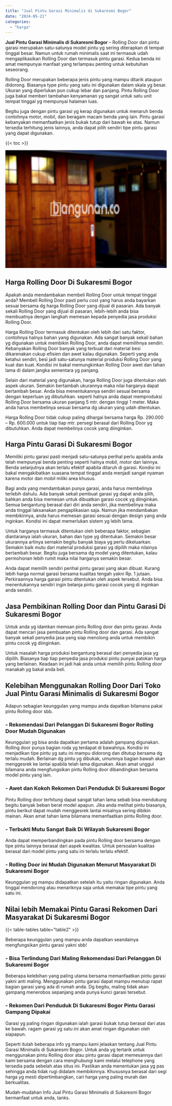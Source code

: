 ```yaml
---
title: "Jual Pintu Garasi Minimalis di Sukaresmi Bogor"
date: "2024-05-21"
categories: 
  - "harga"
---
```


**Jual Pintu Garasi Minimalis di Sukaresmi Bogor** – Rolling Door dan pintu garasi merupakan satu-satunya model pintu yg sering diterapkan di tempat tinggal besar. Namun untuk rumah minimalis saat ini termasuk udah mengaplikasikan Rolling Door dan termasuk pintu garasi. Kedua benda ini amat mempunyai manfaat yang terlampau penting untuk kebutuhan seseorang.

Rolling Door merupakan beberapa jenis pintu yang mampu ditarik ataupun didorong. Biasanya type pintu yang satu ini digunakan dalam skala yg besar. Ukuran yang diperlukan pun cukup lebar dan panjang. Pintu Rolling Door juga bakal memberi tambahan kenyamanan yg sangat untuk satu unit tempat tinggal yg mempunyai halaman luas.

Begitu juga dengan pintu garasi yg kerap digunakan untuk menaruh benda contohnya motor, mobil, dan beragam macam benda yang lain. Pintu garasi kebanyakan memanfaatkan jenis bukak tutup dari bawah ke atas. Namun tersedia terhitung jenis lainnya, anda dapat pilih sendiri tipe pintu garasi yang dapat digunakan.

{{< toc >}}

![Jual Pintu Garasi Minimalis di Sukaresmi Bogor](/images/pintu-garasi-24.png)

## Harga Rolling Door Di Sukaresmi Bogor

Apakah anda mendambakan membeli Rolling Door untuk tempat tinggal anda? Membeli Rolling Door pasti perlu cost yang harus anda bayarkan sesuai bersama dg harga Rolling Door yang dijual di pasaran. Ada banyak sekali Rolling Door yang dijual di pasaran, lebih-lebih anda bisa membuatnya dengan langkah memesan kepada penyedia jasa produksi Rolling Door.

Harga Rolling Door termasuk ditentukan oleh lebih dari satu faktor, contohnya halnya bahan yang digunakan. Ada sangat banyak sekali bahan yg digunakan untuk membikin Rolling Door, anda dapat memilihnya sendiri. Kebanyakan Rolling Door banyak yang terbuat dari material besi dikarenakan cukup efisien dan awet kalau digunakan. Seperti yang anda ketahui sendiri, besi jadi satu-satunya material produksi Rolling Door yang kuat dan kuat. Kondisi ini bakal memungkinkan Rolling Door awet dan tahan lama di dalam jangka sementara yg panjang.

Selain dari material yang digunakan, harga Rolling Door juga ditentukan oleh aspek ukuran. Semakin bertambah ukurannya maka nilai harganya dapat bertambah besar. Anda bisa menentukannya sendiri sesuai bersama dengan keperluan yg dibutuhkan. seperti halnya anda dapat memproduksi Rolling Door bersama ukuran panjang 5 mtr. dengan tinggi 1 meter. Maka anda harus membelinya sesuai bersama dg ukuran yang udah ditentukan.

Harga Rolling Door tidak cukup paling dihargai bersama harga Rp. 290.000 – Rp. 600.000 untuk tiap tiap mtr. persegi berasal dari Rolling Door yg dibutuhkan. Anda dapat membelinya cocok yang diinginkan.

## Harga Pintu Garasi Di Sukaresmi Bogor

Memiliki pintu garasi pasti menjadi satu-satunya perihal perlu apabila anda telah mempunyai benda penting seperti halnya mobil, motor dan lainnya. Benda selanjutnya akan terlalu efektif apabila ditaruh di garasi. Kondisi ini bakal mengakibatkan suasana tempat tinggal anda menjadi sangat nyaman karena motor dan mobil miliki area khusus.

Bagi anda yang mendambakan punya garasi, anda harus membelinya terlebih dahulu. Ada banyak sekali pembuat garasi yg dapat anda pilih, bahkan anda bisa memesan untuk dibuatkan garasi cocok yg diinginkan. Semua bergantung berasal dari diri anda sendiri, jika membelinya maka anda tinggal laksanakan pengaplikasian saja. Namun jika mendambakan membikinnya, anda harus memesan garasi sesuai dengan design yang anda inginkan. Kondisi ini dapat memerlukan sistem yg lebih lama.

Untuk harganya termasuk ditentukan oleh beberapa faktor, sebagian diantaranya ialah ukuran, bahan dan type yg ditentukan. Semakin besar ukurannya artinya semakin begitu banyak biaya yg perlu dikeluarkan. Semakin baik mutu dari material produksi garasi yg dipilih maka nilainya bertambah besar. Begitu juga bersama dg model yang ditentukan, kalau permohonan lebih rumit maka nilai harganya semakin besar.

Anda dapat memilih sendiri perihal pintu garasi yang akan dibuat. Kurang lebih harga normal garasi bersama kualitas tengah yakni Rp. 1 jutaan. Perkiraannya harga garasi pintu ditentukan oleh aspek tersebut. Anda bisa menentukannya sendiri ingin belanja pintu garasi cocok yang di inginkan anda sendiri.

## Jasa Pembikinan Rolling Door dan Pintu Garasi Di Sukaresmi Bogor

Untuk anda yg idamkan memsan pintu Rolling door dan pintu garasi. Anda dapat mencari jasa pembuatan pintu Rolling door dan garasi. Ada sangat banyak sekali penyedia jasa yang siap menolong anda untuk membikin pintu cocok yg diinginkan.

Untuk masalah harga produksi bergantung berasal dari penyedia jasa yg dipilih. Biasanya tiap tiap penyedia jasa produksi pintu punyai patokan harga yang berlainan. Keadaan ini jadi hak anda untuk memilih pintu Rolling door manakah yg bakal anda beli.

## Kelebihan Menggunakan Rolling Door Dari Toko Jual Pintu Garasi Minimalis di Sukaresmi Bogor

Adapun sebagian keunggulan yang mampu anda dapatkan bilamana pakai pintu Rolling door sbb.

### \- Rekomendasi Dari Pelanggan Di Sukaresmi Bogor Rolling Door Mudah Digunakan

Keunggulan yg bisa anda dapatkan pertama adalah gampang digunakan. Rolling door punya bagian roda yg terdapat di bawahnya. Kondisi ini menjadikan tipe pintu yg satu ini mampu didorong dan ditutup bersama dg terlalu mudah. Berlainan dg pintu yg dibukak, umumnya bagian bawah akan menggesrek ke lantai apabila telah lama digunakan. Akan amat unggul bilamana anda mengfungsikan pintu Rolling door dibandingkan bersama model pintu yang lain.

### \- Awet dan Kokoh Rekomen Dari Penduduk Di Sukaresmi Bogor

Pintu Rolling door terhitung dapat sangat tahan lama sebab bisa mendukung begitu banyak beban berat model apapun. Jika anda melihat pintu biasanya, pintu berikut dapat mudah menggesrek lantai misalnya sering dibikin mainan. Akan amat tahan lama bilamana memanfaatkan pintu Rolling door.

### \- Terbukti Mutu Sangat Baik Di Wilayah Sukaresmi Bogor

Anda dapat memperbandingkan pada pintu Rolling door bersama dengan tipe pintu lainnya berasal dari aspek kwalitas. Untuk persoalan kualitas berasal dari model pintu yang satu ini terlalu terlalu efektif.

### \- Rolling Door ini Mudah Digunakan Menurut Masyarakat Di Sukaresmi Bogor

Keunggulan yg mampu didapatkan setelah itu yaitu ringan digunakan. Anda tinggal mendorong atau menariknya saja untuk memakai tipe pintu yang satu ini.

## Nilai lebih Memakai Pintu Garasi Rekomen Dari Masyarakat Di Sukaresmi Bogor

{{< table-tables table="table2" >}}

Beberapa keunggulan yang mampu anda dapatkan seandainya mengfungsikan pintu garasi yakni sbb!

### \- Bisa Terlindung Dari Maling Rekomendasi Dari Pelanggan Di Sukaresmi Bogor

Beberapa kelebihan yang paling utama bersama memanfaatkan pintu garasi yakni anti maling. Menggunakan pintu garasi dapat mampu menutup rapat bagian garasi yang ada di rumah anda. Dg begitu, maling tidak akan gampang menerobos sepanjang anda punya kunci garasi tersebut.

### \- Rekomen Dari Penduduk Di Sukaresmi Bogor Pintu Garasi Gampang Dipakai

Garasi yg paling ringan digunakan ialah garasi bukak tutup berasal dari atas ke bawah. ragam garasi yg satu ini akan amat ringan digunakan oleh siapapun.

Seperti itulah beberapa info yg mampu kami jelaskan tentang Jual Pintu Garasi Minimalis di Sukaresmi Bogor. Untuk anda yg tertarik untuk menggunakan pintu Rolling door atau pintu garasi dapat memesannya dari kami bersama dengan cara menghubungi kami melalui telephone yang tersedia pada sebelah atas situs ini. Pastikan anda menentukan jasa yg pas sehingga anda tidak rugi didalam membikinnya. Khususnya berasal dari segi harga yg mesti dipertimbangkan, cari harga yang paling murah dan berkualitas.

Mudah-mudahan Info Jual Pintu Garasi Minimalis di Sukaresmi Bogor bermanfaat untuk anda, tanks.
